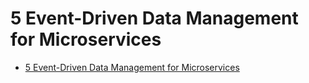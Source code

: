 # 5 Event-Driven Data Management for Microservices

- [5 Event-Driven Data Management for Microservices](#5-event-driven-data-management-for-microservices)
